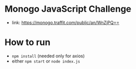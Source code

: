 # Monogo JavaScript Challenge
* link: https://monogo.traffit.com/public/an/WnZjPQ==


# How to run
* `npm install` (needed only for axios)
* either `npm start` or `node index.js`
